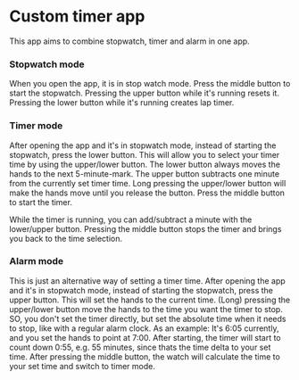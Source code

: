 # Custom timer app

This app aims to combine stopwatch, timer and alarm in one app.

### Stopwatch mode
When you open the app, it is in stop watch mode.
Press the middle button to start the stopwatch.
Pressing the upper button while it's running resets it.
Pressing the lower button while it's running creates lap timer.

### Timer mode
After opening the app and it's in stopwatch mode, instead of starting the stopwatch, press the lower button.
This will allow you to select your timer time by using the upper/lower button.
The lower button always moves the hands to the next 5-minute-mark.
The upper button subtracts one minute from the currently set timer time.
Long pressing the upper/lower button will make the hands move until you release the button.
Press the middle button to start the timer.

While the timer is running, you can add/subtract a minute with the lower/upper button.
Pressing the middle button stops the timer and brings you back to the time selection.

### Alarm mode
This is just an alternative way of setting a timer time.
After opening the app and it's in stopwatch mode, instead of starting the stopwatch, press the upper button.
This will set the hands to the current time.
(Long) pressing the upper/lower button move the hands to the time you want the timer to stop.
SO, you don't set the timer directly, but set the absolute time when it needs to stop, like with a regular alarm clock.
As an example: It's 6:05 currently, and you set the hands to point at 7:00.
After starting, the timer will start to count down 0:55, e.g. 55 minutes, since thats the time delta to your set time.
After pressing the middle button, the watch will calculate the time to your set time and switch to timer mode.

